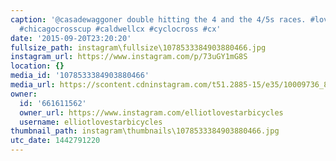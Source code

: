 ```yaml
---
caption: '@casadewaggoner double hitting the 4 and the 4/5s races. #lovestarfactoryteam
  #chicagocrosscup #caldwellcx #cyclocross #cx'
date: '2015-09-20T23:20:20'
fullsize_path: instagram\fullsize\1078533384903880466.jpg
instagram_url: https://www.instagram.com/p/73uGY1mG8S
location: {}
media_id: '1078533384903880466'
media_url: https://scontent.cdninstagram.com/t51.2885-15/e35/10009736_899302836812398_2144464975_n.jpg?ig_cache_key=MTA3ODUzMzM4NDkwMzg4MDQ2Ng%3D%3D.2
owner:
  id: '661611562'
  owner_url: https://www.instagram.com/elliotlovestarbicycles
  username: elliotlovestarbicycles
thumbnail_path: instagram\thumbnails\1078533384903880466.jpg
utc_date: 1442791220
---
```

